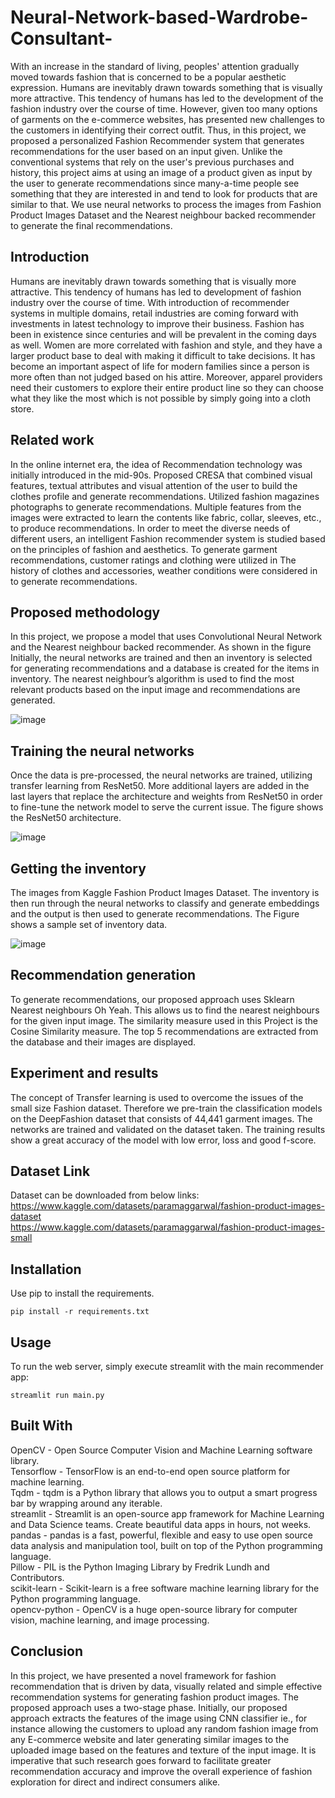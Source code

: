 # Neural-Network-based-Wardrobe-Consultant-
With an increase in the standard of living, peoples' attention gradually moved towards fashion that is concerned to be a popular aesthetic expression. Humans are inevitably drawn towards something that is visually more attractive. This tendency of humans has led to the development of the fashion industry over the course of time. However, given too many options of garments on the e-commerce websites, has presented new challenges to the customers in identifying their correct outfit. Thus, in this project, we proposed a personalized Fashion Recommender system that generates recommendations for the user based on an input given. Unlike the conventional systems that rely on the user's previous purchases and history, this project aims at using an image of a product given as input by the user to generate recommendations since many-a-time people see something that they are interested in and tend to look for products that are similar to that. We use neural networks to process the images from Fashion Product Images Dataset and the Nearest neighbour backed recommender to generate the final recommendations.

## Introduction
Humans are inevitably drawn towards something that is visually more attractive. This tendency of humans has led to development of fashion industry over the course of time. With introduction of recommender systems in multiple domains, retail industries are coming forward with investments in latest technology to improve their business. Fashion has been in existence since centuries and will be prevalent in the coming days as well. Women are more correlated with fashion and style, and they have a larger product base to deal with making it difficult to take decisions. It has become an important aspect of life for modern families since a person is more often than not judged based on his attire. Moreover, apparel providers need their customers to explore their entire product line so they can choose what they like the most which is not possible by simply going into a cloth store.

## Related work
In the online internet era, the idea of Recommendation technology was initially introduced in the mid-90s. Proposed CRESA that combined visual features, textual attributes and visual attention of the user to build the clothes profile and generate recommendations. Utilized fashion magazines photographs to generate recommendations. Multiple features from the images were extracted to learn the contents like fabric, collar, sleeves, etc., to produce recommendations. In order to meet the diverse needs of different users, an intelligent Fashion recommender system is studied based on the principles of fashion and aesthetics. To generate garment recommendations, customer ratings and clothing were utilized in The history of clothes and accessories, weather conditions were considered in to generate recommendations.

## Proposed methodology
In this project, we propose a model that uses Convolutional Neural Network and the Nearest neighbour backed recommender. As shown in the figure Initially, the neural networks are trained and then an inventory is selected for generating recommendations and a database is created for the items in inventory. The nearest neighbour’s algorithm is used to find the most relevant products based on the input image and recommendations are generated.

![image](https://github.com/user-attachments/assets/d88239c7-d04d-452d-bdea-9b3120d95907)

## Training the neural networks
Once the data is pre-processed, the neural networks are trained, utilizing transfer learning from ResNet50. More additional layers are added in the last layers that replace the architecture and weights from ResNet50 in order to fine-tune the network model to serve the current issue. The figure shows the ResNet50 architecture.

![image](https://github.com/user-attachments/assets/bd156524-ca45-4062-be9d-208a5cf4d202)

## Getting the inventory
The images from Kaggle Fashion Product Images Dataset. The inventory is then run through the neural networks to classify and generate embeddings and the output is then used to generate recommendations. The Figure shows a sample set of inventory data.

![image](https://github.com/user-attachments/assets/5b48e24b-75d0-4ddf-a19c-2524673d9014)

## Recommendation generation
To generate recommendations, our proposed approach uses Sklearn Nearest neighbours Oh Yeah. This allows us to find the nearest neighbours for the given input image. The similarity measure used in this Project is the Cosine Similarity measure. The top 5 recommendations are extracted from the database and their images are displayed.

## Experiment and results
The concept of Transfer learning is used to overcome the issues of the small size Fashion dataset. Therefore we pre-train the classification models on the DeepFashion dataset that consists of 44,441 garment images. The networks are trained and validated on the dataset taken. The training results show a great accuracy of the model with low error, loss and good f-score.

## Dataset Link  
Dataset can be downloaded from below links:  
https://www.kaggle.com/datasets/paramaggarwal/fashion-product-images-dataset      
https://www.kaggle.com/datasets/paramaggarwal/fashion-product-images-small       

## Installation
Use pip to install the requirements.  

``` pip install -r requirements.txt ```

## Usage
To run the web server, simply execute streamlit with the main recommender app:

``` streamlit run main.py ``` 

## Built With
OpenCV - Open Source Computer Vision and Machine Learning software library.  
Tensorflow - TensorFlow is an end-to-end open source platform for machine learning.  
Tqdm - tqdm is a Python library that allows you to output a smart progress bar by wrapping around any iterable.  
streamlit - Streamlit is an open-source app framework for Machine Learning and Data Science teams. Create beautiful data apps in hours, not weeks.  
pandas - pandas is a fast, powerful, flexible and easy to use open source data analysis and manipulation tool, built on top of the Python programming language.  
Pillow - PIL is the Python Imaging Library by Fredrik Lundh and Contributors.  
scikit-learn - Scikit-learn is a free software machine learning library for the Python programming language.  
opencv-python - OpenCV is a huge open-source library for computer vision, machine learning, and image processing.  

## Conclusion
In this project, we have presented a novel framework for fashion recommendation that is driven by data, visually related and simple effective recommendation systems for generating fashion product images. The proposed approach uses a two-stage phase. Initially, our proposed approach extracts the features of the image using CNN classifier ie., for instance allowing the customers to upload any random fashion image from any E-commerce website and later generating similar images to the uploaded image based on the features and texture of the input image. It is imperative that such research goes forward to facilitate greater recommendation accuracy and improve the overall experience of fashion exploration for direct and indirect consumers alike.
